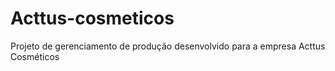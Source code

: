 # Acttus-cosmeticos
Projeto de gerenciamento de produção desenvolvido para a empresa Acttus Cosméticos
